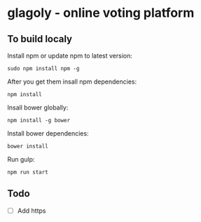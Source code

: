 # glagoly - online voting platform

## To build localy

Install npm or update npm to latest version:

    sudo npm install npm -g

After you get them insall npm dependencies:
    
    npm install

Insall bower globally:

    npm install -g bower
     
Install bower dependencies:

    bower install

Run gulp:

    npm run start

## Todo

- [ ] Add https
